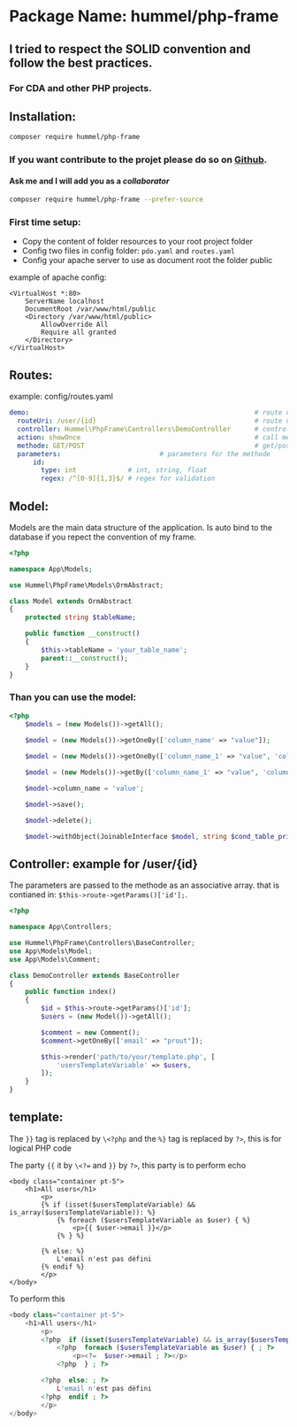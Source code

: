 # Package Name: hummel/php-frame
## I tried to respect the SOLID convention and follow the best practices.
### For CDA and other PHP projects.
## Installation:

```bash
composer require hummel/php-frame
```

### If you want contribute to the projet please do so on [Github](https://github.com/HummelJulien/php-frame).
#### Ask me and I will add you as a ***collaborator***
```bash
composer require hummel/php-frame --prefer-source
```


### First time setup:

- Copy the content of folder resources to your root project folder
- Config two files in config folder: `pdo.yaml` and `routes.yaml`
- Config your apache server to use as document root the folder public


example of apache config:
```apacheconf
<VirtualHost *:80>
    ServerName localhost
    DocumentRoot /var/www/html/public
    <Directory /var/www/html/public>
        AllowOverride All
        Require all granted
    </Directory>
</VirtualHost>
```

## Routes:
example: config/routes.yaml

```yaml
demo:                                                         # route name
  routeUri: /user/{id}                                        # route uri with capture parameters
  controller: Hummel\PhpFrame\Controllers\DemoController      # controller class name
  action: showOnce                                            # call methode
  methode: GET/POST                                           # get/post/put/delete
  parameters:                         # parameters for the methode
      id:
        type: int             # int, string, float
        regex: /^[0-9]{1,3}$/ # regex for validation
```

## Model:
Models are the main data structure of the application.
Is auto bind to the database if you repect the convention of my frame.
```php
<?php

namespace App\Models;

use Hummel\PhpFrame\Models\OrmAbstract;

class Model extends OrmAbstract
{
    protected string $tableName;

    public function __construct()
    {
        $this->tableName = 'your_table_name';
        parent::__construct();
    }
}
```
### Than you can use the model:
```php
<?php
    $models = (new Models())->getAll();
    
    $model = (new Models())->getOneBy(['column_name' => "value"]);

    $model = (new Models())->getOneBy(['column_name_1' => "value", 'column_name_2' => 'value']);

	$model = (new Models())->getBy(['column_name_1' => "value", 'column_name_2' => 'value']);

    $model->column_name = 'value';

	$model->save();

	$model->delete();

    $model->withObject(JoinableInterface $model, string $cond_table_primary, string $cond_table_secondary);

```

## Controller: example for /user/{id}
The parameters are passed to the methode as an associative array.
that is contianed in: ```$this->route->getParams()['id'];```.

```php
<?php

namespace App\Controllers;

use Hummel\PhpFrame\Controllers\BaseController;
use App\Models\Model;
use App\Models\Comment;

class DemoController extends BaseController
{
    public function index()
    {
        $id = $this->route->getParams()['id'];
        $users = (new Model())->getAll();

        $comment = new Comment();
        $comment->getOneBy(['email' => "prout"]);

        $this->render('path/to/your/template.php', [
            'usersTemplateVariable' => $users,
        ]);
    }
}
```

## template:

The `}}` tag is replaced by ```\<?php``` and the `%}` tag is replaced by `?>`, this is for logical PHP code

The party `{{` it by `\<?=` and `}}` by `?>`, this party is to perform echo

```twig
<body class="container pt-5">
    <h1>All users</h1>
        <p>
        {% if (isset($usersTemplateVariable) && is_array($usersTemplateVariable)): %}
            {% foreach ($usersTemplateVariable as $user) { %}
                <p>{{ $user->email }}</p>
            {% } %}

        {% else: %}
            L'email n'est pas défini
        {% endif %}
        </p>
</body>
```

To perform this
```php
<body class="container pt-5">
    <h1>All users</h1>
        <p>
        <?php  if (isset($usersTemplateVariable) && is_array($usersTemplateVariable)): ; ?>
            <?php  foreach ($usersTemplateVariable as $user) { ; ?>
                <p><?=  $user->email ; ?></p>
            <?php  } ; ?>

        <?php  else: ; ?>
            L'email n'est pas défini
        <?php  endif ; ?>
        </p>
</body>
```
